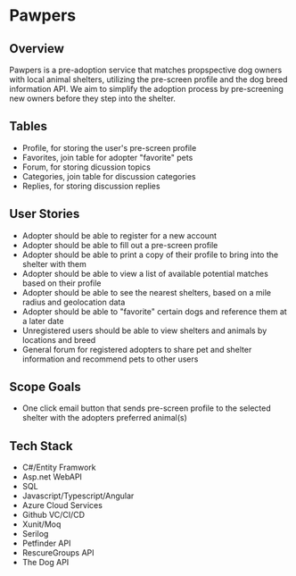 # Pawpers
## Overview
Pawpers is a pre-adoption service that matches propspective dog owners with local animal shelters, utilizing the pre-screen profile and the dog breed information API. We aim to simplify the adoption process by pre-screening new owners before they step into the shelter.

## Tables
- Profile, for storing the user's pre-screen profile
- Favorites, join table for adopter "favorite" pets
- Forum, for storing dicussion topics
- Categories, join table for discussion categories
- Replies, for storing discussion replies

## User Stories
- Adopter should be able to register for a new account
- Adopter should be able to fill out a pre-screen profile
- Adopter should be able to print a copy of their profile to bring into the shelter with them
- Adopter should be able to view a list of available potential matches based on their profile
- Adopter should be able to see the nearest shelters, based on a mile radius and geolocation data
- Adopter should be able to "favorite" certain dogs and reference them at a later date
- Unregistered users should be able to view shelters and animals by locations and breed
- General forum for registered adopters to share pet and shelter information and recommend pets to other users

## Scope Goals
- One click email button that sends pre-screen profile to the selected shelter with the adopters preferred animal(s)

## Tech Stack
- C#/Entity Framwork
- Asp.net WebAPI
- SQL
- Javascript/Typescript/Angular
- Azure Cloud Services
- Github VC/CI/CD
- Xunit/Moq
- Serilog
- Petfinder API
- RescureGroups API
- The Dog API
